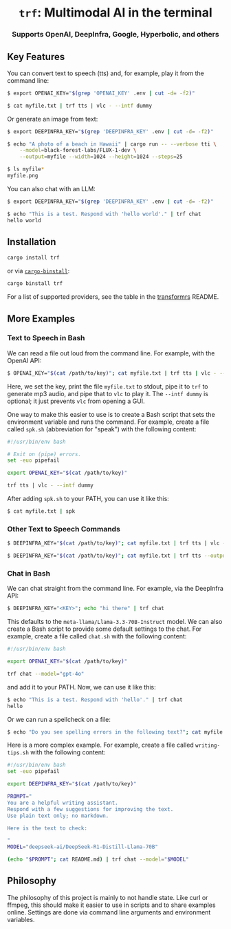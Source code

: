 <h1 align="center"><code>trf</code>: Multimodal AI in the terminal</h1>

<h3 align="center">Supports OpenAI, DeepInfra, Google, Hyperbolic, and others</h3>

## Key Features

You can convert text to speech (tts) and, for example, play it from the command line:

```sh
$ export OPENAI_KEY="$(grep 'OPENAI_KEY' .env | cut -d= -f2)"

$ cat myfile.txt | trf tts | vlc - --intf dummy
```

Or generate an image from text:

```sh
$ export DEEPINFRA_KEY="$(grep 'DEEPINFRA_KEY' .env | cut -d= -f2)"

$ echo "A photo of a beach in Hawaii" | cargo run -- --verbose tti \
    --model=black-forest-labs/FLUX-1-dev \
    --output=myfile --width=1024 --height=1024 --steps=25

$ ls myfile*
myfile.png
```

You can also chat with an LLM:

```sh
$ export DEEPINFRA_KEY="$(grep 'DEEPINFRA_KEY' .env | cut -d= -f2)"

$ echo "This is a test. Respond with 'hello world'." | trf chat
hello world
```

## Installation

```sh
cargo install trf
```

or via [`cargo-binstall`](https://github.com/cargo-bins/cargo-binstall):

```sh
cargo binstall trf
```

For a list of supported providers, see the table in the [transformrs](https://github.com/rikhuijzer/transformrs) README.

## More Examples

### Text to Speech in Bash

We can read a file out loud from the command line.
For example, with the OpenAI API:

```sh
$ OPENAI_KEY="$(cat /path/to/key)"; cat myfile.txt | trf tts | vlc - --intf dummy
```

Here, we set the key, print the file `myfile.txt` to stdout, pipe it to `trf` to generate mp3 audio, and pipe that to `vlc` to play it.
The `--intf dummy` is optional; it just prevents `vlc` from opening a GUI.

One way to make this easier to use is to create a Bash script that sets the environment variable and runs the command.
For example, create a file called `spk.sh` (abbreviation for "speak") with the following content:

```bash
#!/usr/bin/env bash

# Exit on (pipe) errors.
set -euo pipefail

export OPENAI_KEY="$(cat /path/to/key)"

trf tts | vlc - --intf dummy
```

After adding `spk.sh` to your PATH, you can use it like this:

```sh
$ cat myfile.txt | spk
```

### Other Text to Speech Commands

```sh
$ DEEPINFRA_KEY="$(cat /path/to/key)"; cat myfile.txt | trf tts | vlc -
```

```sh
$ DEEPINFRA_KEY="$(cat /path/to/key)"; cat myfile.txt | trf tts --output myfile.mp3
```

### Chat in Bash

We can chat straight from the command line.
For example, via the DeepInfra API:

```sh
$ DEEPINFRA_KEY="<KEY>"; echo "hi there" | trf chat
```

This defaults to the `meta-llama/Llama-3.3-70B-Instruct` model.
We can also create a Bash script to provide some default settings to the chat.
For example, create a file called `chat.sh` with the following content:

```bash
#!/usr/bin/env bash

export OPENAI_KEY="$(cat /path/to/key)"

trf chat --model="gpt-4o"
```

and add it to your PATH.
Now, we can use it like this:

```sh
$ echo "This is a test. Respond with 'hello'." | trf chat
hello
```

Or we can run a spellcheck on a file:

```sh
$ echo "Do you see spelling errors in the following text?"; cat myfile.txt | trf chat
```

Here is a more complex example.
For example, create a file called `writing-tips.sh` with the following content:

```bash
#!/usr/bin/env bash
set -euo pipefail

export DEEPINFRA_KEY="$(cat /path/to/key)"

PROMPT="
You are a helpful writing assistant.
Respond with a few suggestions for improving the text.
Use plain text only; no markdown.

Here is the text to check:

"
MODEL="deepseek-ai/DeepSeek-R1-Distill-Llama-70B"

(echo "$PROMPT"; cat README.md) | trf chat --model="$MODEL"
```

## Philosophy

The philosophy of this project is mainly to not handle state.
Like curl or ffmpeg, this should make it easier to use in scripts and to share examples online.
Settings are done via command line arguments and environment variables.
